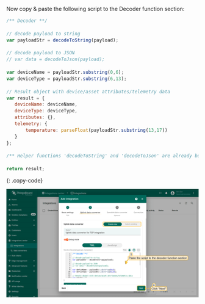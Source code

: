 Now copy & paste the following script to the Decoder function section:

```javascript
/** Decoder **/

// decode payload to string
var payloadStr = decodeToString(payload);

// decode payload to JSON
// var data = decodeToJson(payload);

var deviceName = payloadStr.substring(0,6);
var deviceType = payloadStr.substring(6,13);

// Result object with device/asset attributes/telemetry data
var result = {
   deviceName: deviceName,
   deviceType: deviceType,
   attributes: {},
   telemetry: {
       temperature: parseFloat(payloadStr.substring(13,17))
   }
};

/** Helper functions 'decodeToString' and 'decodeToJson' are already built-in **/

return result;
```
{: .copy-code}

![image](/images/user-guide/integrations/tcp/tcp-create-uplink-converter-binary-tbel-pe.png)
